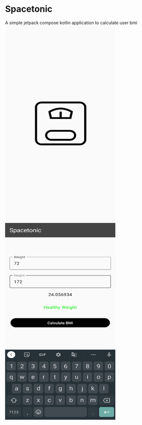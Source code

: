 # Spacetonic
A simple jetpack compose kotlin application to calculate user bmi
<img src="SpacetonicSplash.jpg" alt= “” width="360" height="640">
<img src="SpacetonicCalc.jpg" alt= “” width="360" height="640">
